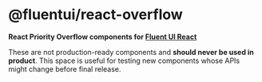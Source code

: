 # @fluentui/react-overflow

**React Priority Overflow components for [Fluent UI React](https://react.fluentui.dev)**

These are not production-ready components and **should never be used in product**. This space is useful for testing new components whose APIs might change before final release.
